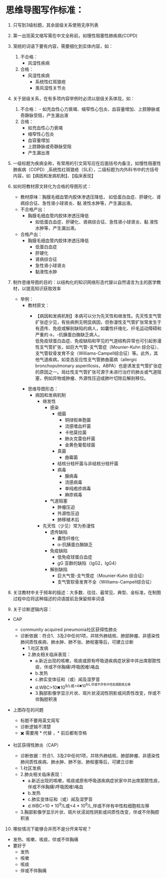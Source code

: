 # 思维导图写作标准：

1. 只写到3级标题，其余层级关系使用无序列表
2. 第一出现英文缩写需在中文全称前，如慢性阻塞性肺疾病(COPD)
3. 笼统的词语下要有内容，需要细化到实体内容，如：
   1. 不合格：
      - 风湿性疾病
   2. 合格： 
      - 风湿性疾病
         - 系统性红斑狼疮
         - 类风湿性关节炎
4. 关于层级关系，在有多项内容举例时必须以层级关系体现，如：
   1. 不合格：  - 如充血性心力衰竭、缩窄性心包炎、血容量增加、上腔静脉或奇静脉受阻，产生漏出液
   2. 合格： 
         - 如充血性心力衰竭
         - 缩窄性心包炎
         - 血容量增加
         - 上腔静脉或奇静脉受阻
         - 产生漏出液
5. 一级标题为疾病全称，有常用的引文简写应在后面括号内备注，如慢性阻塞性肺疾病（COPD）,系统性红斑狼疮（SLE），二级标题为内外科书中的方括号内容，如【病因和发病机制】、【临床表现】
6. 如何将教材原文转化为合格的导图形式：
    - 教材原味：胸膜毛细血管内胶体渗透压降低， 如低蛋白血症、肝硬化、肾病综合征、急性肾小球肾炎、黏
液性水肿等，产生漏出液。
    - 不合格产出：
      - 胸膜毛细血管内胶体渗透压降低
        - 如低蛋白血症、肝硬化、肾病综合征、急性肾小球肾炎、黏
液性水肿等，产生漏出液。
    - 合格产出：
      - 胸膜毛细血管内胶体渗透压降低
        - 低蛋白血症
        - 肝硬化
        - 肾病综合征
        - 急性肾小球肾炎
        - 黏液性水肿

7. 制作思维导图的目的：以结构化的知识网络形态代替以自然语言为主的医学教材，以提高知识获取效率
      - 举例：
        - 教材原文：
          - <p>【病因和发病机制】本病可以分为先天性和继发性。先天性支气管扩张症少见，有些病例无明显病因，但弥漫性支气管扩张常发生于有遗传、免疫或解剖缺陷的病人，如囊性纤维化、纤毛运动障碍和严重的 α，-抗胰蛋白酶缺乏病人。<br> 低免疫球蛋白血症、免疫缺陷和罕见的气道结构异常也可引起弥漫性支气管扩张，如巨大气管-支气管症（Mounier-Kuhn 综合征）、支气管软骨发育不全（Williams-Campell综合征）等。此外，其他气道疾病，如变态反应性支气管肺曲菌病（allergic bronchopulmonary asperillosis，ABPA）也是诱发支气管扩张症的原因之一。局灶性支气管扩张可源于未进行治疗的肺炎或气道阻塞，例如异物或肿瘤、外源性压迫或肺叶切除后解剖移位。</p>
        - 思维导图形态：
          - 病因和发病机制
            - 继发性
              - 感染
                - 细菌
                  - 铜绿假单胞菌
                  - 流感嗜血杆菌
                  - 卡他莫拉菌
                  - 肺炎克雷伯杆菌
                  - 金黄色葡萄球菌
                - 真菌
                  - 曲霉菌
                - 结核分枝杆菌与非结核分枝杆菌
                - 病毒
                  - 腺病毒
                  - 流感病毒
                  - 单纯疱疹病毒
                  - 麻疹病毒
              - 气道阻塞
                - 肿瘤压迫
                - 外源性压迫
                - 肺移植术后
            - 先天性（少见）常为弥漫性
              - 遗传缺陷
                - 囊性纤维化
                -  α-抗胰蛋白酶缺乏
              - 免疫缺陷
                - 低免疫球蛋白血症
                - gG 亚群的缺陷（IgG2，IgG4）
              - 解剖缺陷
                - 巨大气管-支气管症（Mounier-Kuhn 综合征）
                - 支气管软骨发育不全（Williams-Campell综合征）

8. 关注教材中关于频率的描述：大多数、往往、最常见、典型、金标准，在制图过程中应将这种描述的词语提前且保留频率词语
9. 关于诊断逻辑内容：
- CAP
  - community acquired pneumonia社区获得性肺炎
  - 诊断依据：符合1、3及2中任何1项，并除外肺结核、肺部肿瘤、非感染性肺间质性疾病、肺水肿、肺不张、肺栓塞等后，可建立诊断
    - 1.社区发病
    - 2.肺炎相关临床表现：
      - a.新近出现的咳嗽，咳痰或原有呼吸道疾病症状家中并出席那脓性痰，伴或不伴胸痛\呼吸困难\咯血
      - b.发热
      - c.肺实变体征和（或）闻及湿罗音
      - d.WBC>10✖10<sup>9/L或<4✖10<sup>9/L,伴或不伴有中性粒细胞核左移
      - 3.胸部影像学显示片状、斑片状浸润性阴影或间质性改变，伴或不伴胸腔积液

- 上图存在的问题
  - 标题不要用英文简写
  - 诊断逻辑不清楚
  - ✖️ 需要用 * 代替 ，* 前后都有空格
    
- 社区获得性肺炎（CAP）
  - 诊断依据：符合1、3及2中任何1项，并除外肺结核、肺部肿瘤、非感染性肺间质性疾病、肺水肿、肺不张、肺栓塞等后，可建立诊断
  - 1.社区发病
  - 2.肺炎相关临床表现：
    - a.新近出现的咳嗽，咳痰或原有呼吸道疾病症状家中并出席那脓性痰，伴或不伴胸痛\呼吸困难\咯血
    - b.发热
    - c.肺实变体征和（或）闻及湿罗音
    - d.WBC>10 * 10<sup>9</sup>/L或<4 * 10<sup>9</sup>/L,伴或不伴有中性粒细胞核左移
  - 3.胸部影像学显示片状、斑片状浸润性阴影或间质性改变，伴或不伴胸腔积液

10. 哪些情况下能够合并而不是分开来写呢？
  - 发热、咳嗽、咳痰，伴或不伴胸痛
  - 要好于
    - 发热
    - 咳嗽
    - 咳痰
    - 伴或不伴胸痛